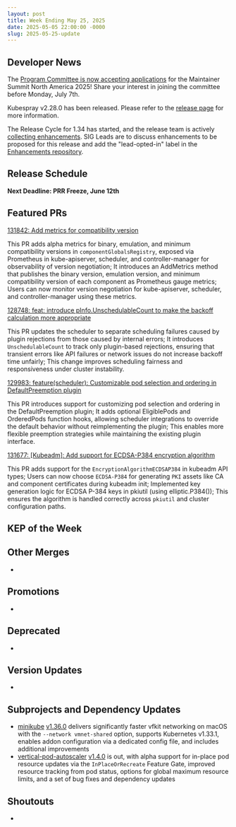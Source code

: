 ```yaml
---
layout: post
title: Week Ending May 25, 2025
date: 2025-05-05 22:00:00 -0000
slug: 2025-05-25-update
---
```


## Developer News

The [Program Committee is now accepting applications](https://docs.google.com/forms/d/e/1FAIpQLScUIRKNaqb1fuNZB4vpfw05fA2wvsHqUWUd9t6nY718pf4WiQ/viewform) for the Maintainer Summit North America 2025! Share your interest in joining the committee before Monday, July 7th.

Kubespray v2.28.0 has been released. Please refer to the [release page](https://github.com/kubernetes-sigs/kubespray/releases/tag/v2.25.0) for more information. 

The Release Cycle for 1.34 has started, and the release team is actively [collecting enhancements](https://github.com/orgs/kubernetes/projects/213/views/1). SIG Leads are to discuss enhancements to be proposed for this release and add the "lead-opted-in" label in the [Enhancements repository](https://github.com/kubernetes/enhancements/issues).


## Release Schedule

**Next Deadline: PRR Freeze, June 12th**


## Featured PRs

[131842: Add metrics for compatibility version](https://github.com/kubernetes/kubernetes/pull/131842)

This PR adds alpha metrics for binary, emulation, and minimum compatibility versions in `componentGlobalsRegistry`, exposed via Prometheus in kube-apiserver, scheduler, and controller-manager for observability of version negotiation; It introduces an AddMetrics method that publishes the binary version, emulation version, and minimum compatibility version of each component as Prometheus gauge metrics; Users can now monitor version negotiation for kube-apiserver, scheduler, and controller-manager using these metrics.

[128748: feat: introduce pInfo.UnschedulableCount to make the backoff calculation more appropriate](https://github.com/kubernetes/kubernetes/pull/128748)

This PR updates the scheduler to separate scheduling failures caused by plugin rejections from those caused by internal errors; It introduces `UnschedulableCount` to track only plugin-based rejections, ensuring that transient errors like API failures or network issues do not increase backoff time unfairly; This change improves scheduling fairness and responsiveness under cluster instability.

[129983: feature(scheduler): Customizable pod selection and ordering in DefaultPreemption plugin](https://github.com/kubernetes/kubernetes/pull/129983)

This PR introduces support for customizing pod selection and ordering in the DefaultPreemption plugin; It adds optional EligiblePods and OrderedPods function hooks, allowing scheduler integrations to override the default behavior without reimplementing the plugin; This enables more flexible preemption strategies while maintaining the existing plugin interface.

[131677: [Kubeadm]: Add support for ECDSA-P384 encryption algorithm](https://github.com/kubernetes/kubernetes/pull/131677) 

This PR adds support for the `EncryptionAlgorithmECDSAP384` in kubeadm API types; Users can now choose `ECDSA-P384` for generating `PKI` assets like CA and component certificates during kubeadm init; Implemented key generation logic for ECDSA P-384 keys in pkiutil (using elliptic.P384()); This ensures the algorithm is handled correctly across `pkiutil` and cluster configuration paths.

## KEP of the Week


## Other Merges

*

## Promotions

*

## Deprecated

*

## Version Updates

*

## Subprojects and Dependency Updates

* [minikube](https://github.com/kubernetes/minikube) [v1.36.0](https://github.com/kubernetes/minikube/releases/tag/v1.36.0) delivers significantly faster vfkit networking on macOS with the `--network vmnet-shared` option, supports Kubernetes v1.33.1, enables addon configuration via a dedicated config file, and includes additional improvements
* [vertical-pod-autoscaler](https://github.com/kubernetes/autoscaler/tree/master/vertical-pod-autoscaler) [v1.4.0](https://github.com/kubernetes/autoscaler/releases/tag/vertical-pod-autoscaler-1.4.0) is out, with alpha support for in-place pod resource updates via the `InPlaceOrRecreate` Feature Gate, improved resource tracking from pod status, options for global maximum resource limits, and a set of bug fixes and dependency updates

## Shoutouts

* 
